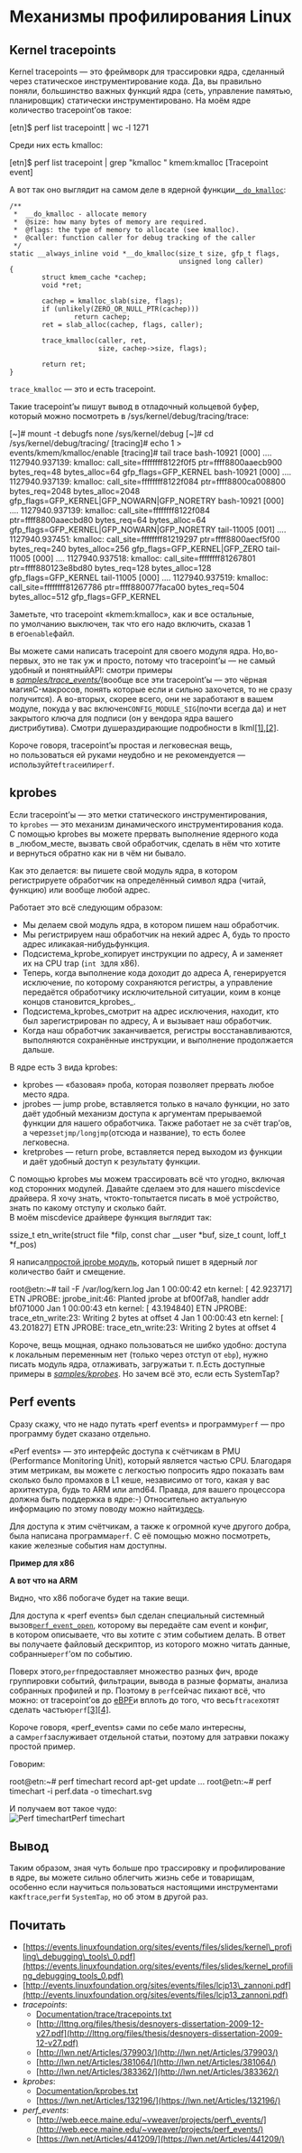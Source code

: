 # Механизмы профилирования Linux

## Kernel tracepoints

Kernel tracepoints — это фреймворк для трассировки ядра, сделанный через статическое инструментирование кода. Да, вы правильно поняли, большинство важных функций ядра (сеть, управление памятью, планировщик) статически инструментировано. На моём ядре количество tracepoint’ов такое:  

\[etn\]$ perf list tracepointt | wc -l
  1271

  
Среди них есть kmalloc:  

\[etn\]$ perf list tracepoint | grep "kmalloc "
  kmem:kmalloc                                       \[Tracepoint event\]

  
А вот так оно выглядит на самом деле в ядерной функции[`__do_kmalloc`](http://lxr.free-electrons.com/source/mm/slab.c?v=3.18#L3481):  

    /**
     *  __do_kmalloc - allocate memory
     *  @size: how many bytes of memory are required.
     *  @flags: the type of memory to allocate (see kmalloc).
     *  @caller: function caller for debug tracking of the caller
     */
    static __always_inline void *__do_kmalloc(size_t size, gfp_t flags,
                                              unsigned long caller)
    {
            struct kmem_cache *cachep;
            void *ret;
    
            cachep = kmalloc_slab(size, flags);
            if (unlikely(ZERO_OR_NULL_PTR(cachep)))
                    return cachep;
            ret = slab_alloc(cachep, flags, caller);
    
            trace_kmalloc(caller, ret,
                          size, cachep->size, flags);
    
            return ret;
    }
    

  
  
`trace_kmalloc` — это и есть tracepoint.  
  
Такие tracepoint’ы пишут вывод в отладочный кольцевой буфер, который можно посмотреть в /sys/kernel/debug/tracing/trace:  

\[~\]# mount -t debugfs none /sys/kernel/debug
\[~\]# cd /sys/kernel/debug/tracing/
\[tracing\]# echo 1 > events/kmem/kmalloc/enable 
\[tracing\]# tail trace
bash-10921 \[000\] .... 1127940.937139: kmalloc: call\_site=ffffffff8122f0f5 ptr=ffff8800aaecb900 bytes\_req=48 bytes\_alloc=64 gfp\_flags=GFP\_KERNEL
bash-10921 \[000\] .... 1127940.937139: kmalloc: call\_site=ffffffff8122f084 ptr=ffff8800ca008800 bytes\_req=2048 bytes\_alloc=2048 gfp\_flags=GFP\_KERNEL|GFP\_NOWARN|GFP\_NORETRY
bash-10921 \[000\] .... 1127940.937139: kmalloc: call\_site=ffffffff8122f084 ptr=ffff8800aaecbd80 bytes\_req=64 bytes\_alloc=64 gfp\_flags=GFP\_KERNEL|GFP\_NOWARN|GFP\_NORETRY
tail-11005 \[001\] .... 1127940.937451: kmalloc: call\_site=ffffffff81219297 ptr=ffff8800aecf5f00 bytes\_req=240 bytes\_alloc=256 gfp\_flags=GFP\_KERNEL|GFP\_ZERO
tail-11005 \[000\] .... 1127940.937518: kmalloc: call\_site=ffffffff81267801 ptr=ffff880123e8bd80 bytes\_req=128 bytes\_alloc=128 gfp\_flags=GFP\_KERNEL
tail-11005 \[000\] .... 1127940.937519: kmalloc: call\_site=ffffffff81267786 ptr=ffff880077faca00 bytes\_req=504 bytes\_alloc=512 gfp\_flags=GFP\_KERNEL

  
Заметьте, что traсepoint «kmem:kmalloc», как и все остальные, по умолчанию выключен, так что его надо включить, сказав 1 в его`enable`файл.  
  
Вы можете сами написать tracepoint для своего модуля ядра. Но,во-первых, это не так уж и просто, потому что tracepoint’ы — не самый удобный и понятныйAPI: смотри примеры в [_samples/trace\_events/_](http://lxr.free-electrons.com/source/samples/trace_events/?v=3.18)(вообще все эти tracepoint’ы — это чёрная магияC-макросов, понять которые если и сильно захочется, то не сразу получится). А во-вторых, скорее всего, они не заработают в вашем модуле, покуда у вас включен`CONFIG_MODULE_SIG`(почти всегда да) и нет закрытого ключа для подписи (он у вендора ядра вашего дистрибутива). Смотри душераздирающие подробности в lkml[\[1\]](https://lkml.org/lkml/2014/2/13/488),[\[2\]](https://lkml.org/lkml/2014/3/4/925).  
  
Короче говоря, tracepoint’ы простая и легковесная вещь, но пользоваться ей руками неудобно и не рекомендуется — используйте`ftrace`или`perf`.  
  

## kprobes

  
Если tracepoint’ы — это метки статического инструментирования, то `kprobes` — это механизм динамического инструментирования кода. С помощью kprobes вы можете прервать выполнение ядерного кода в _любом_месте, вызвать свой обработчик, сделать в нём что хотите и вернуться обратно как ни в чём ни бывало.  
  
Как это делается: вы пишете свой модуль ядра, в котором регистрируете обработчик на определённый символ ядра (читай, функцию) или вообще любой адрес.  
  
Работает это всё следующим образом:  

*   Мы делаем свой модуль ядра, в котором пишем наш обработчик.
*   Мы регистрируем наш обработчик на некий адрес A, будь то просто адрес иликакая-нибудьфункция.
*   Подсистема_kprobe_копирует инструкции по адресу, А и заменяет их на CPU trap (`int 3`для x86).
*   Теперь, когда выполнение кода доходит до адреса A, генерируется исключение, по которому сохраняются регистры, а управление передаётся обработчику исключительной ситуации, коим в конце концов становится_kprobes_.
*   Подсистема_kprobes_смотрит на адрес исключения, находит, кто был зарегистрирован по адресу, А и вызывает наш обработчик.
*   Когда наш обработчик заканчивается, регистры восстанавливаются, выполняются сохранённые инструкции, и выполнение продолжается дальше.

  
В ядре есть 3 вида kprobes:  

*   kprobes — «базовая» проба, которая позволяет прервать любое место ядра.
*   jprobes — jump probe, вставляется только в начало функции, но зато даёт удобный механизм доступа к аргументам прерываемой функции для нашего обработчика. Также работает не за счёт trap’ов, а через`setjmp/longjmp`(отсюда и название), то есть более легковесна.
*   kretprobes — return probe, вставляется перед выходом из функции и даёт удобный доступ к результату функции.

  
С помощью kprobes мы можем трассировать всё что угодно, включая код сторонних модулей. Давайте сделаем это для нашего miscdevice драйвера. Я хочу знать, чтокто-топытается писать в моё устройство, знать по какому отступу и сколько байт.  
В моём miscdevice драйвере функция выглядит так:  

ssize\_t etn\_write(struct file \*filp, const char \_\_user \*buf, 
          size\_t count, loff\_t \*f\_pos)

  
Я написал[простой jprobe модуль](https://gist.github.com/dzeban/a19c711d6b6b1d72e594), который пишет в ядерный лог количество байт и смещение.  

root@etn:~# tail -F /var/log/kern.log
Jan  1 00:00:42 etn kernel: \[   42.923717\] ETN JPROBE: jprobe\_init:46: Planted jprobe at bf00f7a8, handler addr bf071000
Jan  1 00:00:43 etn kernel: \[   43.194840\] ETN JPROBE: trace\_etn\_write:23: Writing 2 bytes at offset 4
Jan  1 00:00:43 etn kernel: \[   43.201827\] ETN JPROBE: trace\_etn\_write:23: Writing 2 bytes at offset 4

  
Короче, вещь мощная, однако пользоваться не шибко удобно: доступа к локальным переменным нет (только через отступ от `ebp`), нужно писать модуль ядра, отлаживать, загружатьи т. п.Есть доступные примеры в [_samples/kprobes_](http://lxr.free-electrons.com/source/samples/kprobes/?v=3.18). Но зачем всё это, если есть SystemTap?  
  

## Perf events

  
Сразу скажу, что не надо путать «perf events» и программу`perf` — про программу будет сказано отдельно.  
  
«Perf events» — это интерфейс доступа к счётчикам в PMU (Performance Monitoring Unit), который является частью CPU. Благодаря этим метрикам, вы можете с легкостью попросить ядро показать вам сколько было промахов в L1 кеше, независимо от того, какая у вас архитектура, будь то ARM или amd64. Правда, для вашего процессора должна быть поддержка в ядре:-) Относительно актуальную информацию по этому поводу можно найти[здесь](http://web.eece.maine.edu/~vweaver/projects/perf_events/support.html).  
  
Для доступа к этим счётчикам, а также к огромной куче другого добра, была написана программа`perf`. С её помощью можно посмотреть, какие железные события нам доступны.  
  

**Пример для x86**

  
  

**А вот что на ARM**

  
  
Видно, что x86 побогаче будет на такие вещи.  
  
Для доступа к «perf events» был сделан специальный системный вызов[`perf_event_open`](http://web.eece.maine.edu/~vweaver/projects/perf_events/perf_event_open.html), которому вы передаёте сам event и конфиг, в котором описываете, что вы хотите с этим событием делать. В ответ вы получаете файловый дескриптор, из которого можно читать данные, собранные`perf`’ом по событию.  
  
Поверх этого,`perf`предоставляет множество разных фич, вроде группировки событий, фильтрации, вывода в разные форматы, анализа собранных профилей и пр. Поэтому в `perf`сейчас пихают всё, что можно: от tracepoint’ов до [eBPF](https://lwn.net/Articles/643139/)и вплоть до того, что весь`ftrace`хотят сделать частью`perf`[\[3\]](http://thread.gmane.org/gmane.linux.kernel/1136520)[\[4\]](https://lkml.org/lkml/2013/10/16/15).  
  
Короче говоря, «perf\_events» сами по себе мало интересны, а сам`perf`заслуживает отдельной статьи, поэтому для затравки покажу простой пример.  
  
Говорим:  

root@etn:~# perf timechart record apt-get update
...
root@etn:~# perf timechart -i perf.data -o timechart.svg

  
И получаем вот такое чудо:  
![Perf timechart](/images/33939ef84fa44053a2c8ab5a20c3cd00.png)Perf timechart  
  

## Вывод

  
Таким образом, зная чуть больше про трассировку и профилирование в ядре, вы можете сильно облегчить жизнь себе и товарищам, особенно если научиться пользоваться настоящими инструментами как`ftrace`,`perf`и `SystemTap`, но об этом в другой раз.  
  

## Почитать

  

*   [https://events.linuxfoundation.org/sites/events/files/slides/kernel\_profiling\_debugging\_tools\_0.pdf](https://events.linuxfoundation.org/sites/events/files/slides/kernel_profiling_debugging_tools_0.pdf)
*   [http://events.linuxfoundation.org/sites/events/files/lcjp13\_zannoni.pdf](http://events.linuxfoundation.org/sites/events/files/lcjp13_zannoni.pdf)
*   _tracepoints_:
    *   [Documentation/trace/tracepoints.txt](http://lxr.free-electrons.com/source/Documentation/trace/tracepoints.txt?v=3.13)
    *   [http://lttng.org/files/thesis/desnoyers-dissertation-2009-12-v27.pdf](http://lttng.org/files/thesis/desnoyers-dissertation-2009-12-v27.pdf)
    *   [http://lwn.net/Articles/379903/](http://lwn.net/Articles/379903/)
    *   [http://lwn.net/Articles/381064/](http://lwn.net/Articles/381064/)
    *   [http://lwn.net/Articles/383362/](http://lwn.net/Articles/383362/)
*   _kprobes_:
    *   [Documentation/kprobes.txt](http://lxr.free-electrons.com/source/Documentation/kprobes.txt?v=3.13)
    *   [https://lwn.net/Articles/132196/](https://lwn.net/Articles/132196/)
*   _perf\_events_:
    *   [http://web.eece.maine.edu/~vweaver/projects/perf\_events/](http://web.eece.maine.edu/~vweaver/projects/perf_events/)
    *   [https://lwn.net/Articles/441209/](https://lwn.net/Articles/441209/)